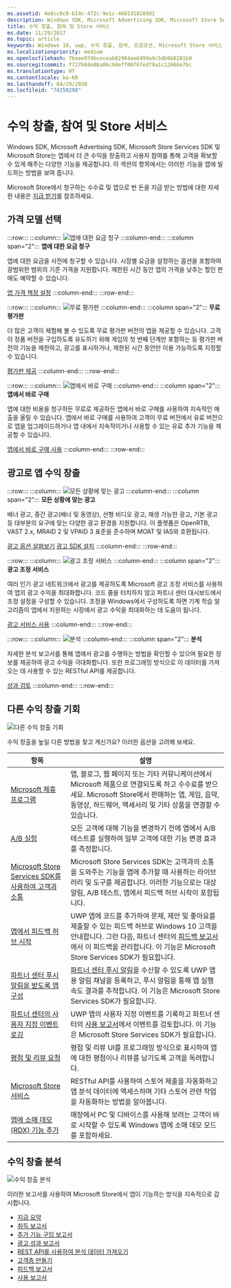 ```yaml
---
ms.assetid: 4e8cc0c0-b14c-472c-9e1c-4601d10289d2
description: Windows SDK, Microsoft Advertising SDK, Microsoft Store Services SDK 및 Microsoft Store는 앱에서 더 큰 수익을 창출하고 사용자 참여를 통해 고객을 확보할 수 있게 해주는 다양한 기능을 제공합니다.
title: 수익 창출, 참여 및 Store 서비스
ms.date: 11/29/2017
ms.topic: article
keywords: Windows 10, uwp, 수익 창출, 참여, 프로모션, Microsoft Store 서비스
ms.localizationpriority: medium
ms.openlocfilehash: 7beee974bceceab02984ae6499a9c5db0b0281b9
ms.sourcegitcommit: f727b68e86a86c94eff00f67ed79a1c12666e7bc
ms.translationtype: HT
ms.contentlocale: ko-KR
ms.lasthandoff: 04/29/2020
ms.locfileid: "74259298"
---
```

# <a name="monetization-engagement-and-store-services"></a>수익 창출, 참여 및 Store 서비스

Windows SDK, Microsoft Advertising SDK, Microsoft Store Services SDK 및 Microsoft Store는 앱에서 더 큰 수익을 창출하고 사용자 참여를 통해 고객을 확보할 수 있게 해주는 다양한 기능을 제공합니다. 이 섹션의 항목에서는 이러한 기능을 앱에 빌드하는 방법을 보여 줍니다.

Microsoft Store에서 청구하는 수수료 및 앱으로 번 돈을 지급 받는 방법에 대한 자세한 내용은 [지급 받기](../publish/getting-paid-apps.md)를 참조하세요.

## <a name="choose-a-pricing-model"></a>가격 모델 선택

:::row:::
    :::column:::
        ![앱에 대한 요금 청구](images/pricing-charge-price.png)
    :::column-end:::
    :::column span="2":::
**앱에 대한 요금 청구**

앱에 대한 요금을 사전에 청구할 수 있습니다. 시장별 요금을 설정하는 옵션을 포함하여 광범위한 범위의 기준 가격을 지원합니다. 제한된 시간 동안 앱의 가격을 낮추는 할인 판매도 예약할 수 있습니다.

[앱 가격 책정 설정](../publish/set-app-pricing-and-availability.md)
    :::column-end:::
:::row-end:::

:::row:::
    :::column:::
        ![무료 평가판](images/pricing-free-trial.png)
    :::column-end:::
    :::column span="2":::
**무료 평가판**

더 많은 고객이 체험해 볼 수 있도록 무료 평가판 버전의 앱을 제공할 수 있습니다. 고객이 정품 버전을 구입하도록 유도하기 위해 게임의 첫 번째 단계만 포함하는 등 평가판 버전의 기능을 제한하고, 광고를 표시하거나, 제한된 시간 동안만 이용 가능하도록 지정할 수 있습니다.

[평가판 제공](in-app-purchases-and-trials.md)
    :::column-end:::
:::row-end:::

:::row:::
    :::column:::
        ![앱에서 바로 구매](images/pricing-in-app-purchases.png)
    :::column-end:::
    :::column span="2":::
**앱에서 바로 구매**

앱에 대한 비용을 청구하든 무료로 제공하든 앱에서 바로 구매를 사용하여 지속적인 매출을 올릴 수 있습니다. 앱에서 바로 구매를 사용하여 고객이 무료 버전에서 유료 버전으로 앱을 업그레이드하거나 앱 내에서 지속적이거나 사용할 수 있는 유료 추가 기능을 제공할 수 있습니다.

[앱에서 바로 구매 사용](in-app-purchases-and-trials.md)
    :::column-end:::
:::row-end:::

## <a name="monetize-your-app-with-ads"></a>광고로 앱 수익 창출

:::row:::
    :::column:::
        ![모든 상황에 맞는 광고](images/monetize-ads-every-context.png)
    :::column-end:::
    :::column span="2":::
**모든 상황에 맞는 광고**

배너 광고, 중간 광고(배너 및 동영상), 선형 비디오 광고, 재생 가능한 광고, 기본 광고 등 대부분의 요구에 맞는 다양한 광고 환경을 지원합니다. 이 플랫폼은 OpenRTB, VAST 2.x, MRAID 2 및 VPAID 3 표준을 준수하며 MOAT 및 IAS와 호환됩니다.

[광고 옵션 살펴보기](../publish/create-an-ad-campaign-for-your-app.md)
[광고 SDK 설치](https://marketplace.visualstudio.com/items?itemName=AdMediator.MicrosoftAdvertisingSDK)
    :::column-end:::
:::row-end:::

:::row:::
    :::column:::
        ![광고 조정 서비스](images/monetize-ad-mediation-service.png)
    :::column-end:::
    :::column span="2":::
**광고 조정 서비스**

여러 인기 광고 네트워크에서 광고를 제공하도록 Microsoft 광고 조정 서비스를 사용하여 앱의 광고 수익을 최대화합니다. 코드 줄을 터치하지 않고 파트너 센터 대시보드에서 조정 설정을 구성할 수 있습니다. 조정을 Windows에서 구성하도록 하면 기계 학습 알고리즘이 앱에서 지원하는 시장에서 광고 수익을 최대화하는 데 도움이 됩니다.

[광고 서비스 사용](https://blogs.windows.com/windowsdeveloper/2017/05/08/announcing-microsofts-ad-mediation-service/)
    :::column-end:::
:::row-end:::

:::row:::
    :::column:::
        ![분석](images/monetize-analytics-pie-chart.png)
    :::column-end:::
    :::column span="2":::
**분석**

자세한 분석 보고서를 통해 앱에서 광고를 수행하는 방법을 확인할 수 있으며 필요한 정보를 제공하여 광고 수익을 극대화합니다. 또한 프로그래밍 방식으로 이 데이터를 가져오는 데 사용할 수 있는 RESTful API를 제공합니다.

[성과 검토](../publish/advertising-performance-report.md)
    :::column-end:::
:::row-end:::

## <a name="other-monetization-opportunities"></a>다른 수익 창출 기회

![다른 수익 창출 기회](images/monetize-other-opportunities.png)

수익 창출을 높일 다른 방법을 찾고 계신가요? 이러한 옵션을 고려해 보세요.

 항목                | 설명                 |
|--------------------|-----------------------------|
| [Microsoft 제휴 프로그램](https://www.microsoftaffiliates.com/) | 앱, 블로그, 웹 페이지 또는 기타 커뮤니케이션에서 Microsoft 제품으로 연결되도록 하고 수수료를 받으세요. Microsoft Store에서 판매하는 앱, 게임, 음악, 동영상, 하드웨어, 액세서리 및 기타 상품을 연결할 수 있습니다.
| [A/B 실험](https://docs.microsoft.com/windows/uwp/monetize/run-app-experiments-with-a-b-testing) | 모든 고객에 대해 기능을 변경하기 전에 앱에서 A/B 테스트를 실행하여 일부 고객에 대한 기능 변경 효과를 측정합니다.
| [Microsoft Store Services SDK를 사용하여 고객과 소통](microsoft-store-services-sdk.md) | Microsoft Store Services SDK는 고객과의 소통을 도와주는 기능을 앱에 추가할 때 사용하는 라이브러리 및 도구를 제공합니다. 이러한 기능으로는 대상 알림, A/B 테스트, 앱에서 피드백 허브 시작이 포함됩니다.
| [앱에서 피드백 허브 시작](launch-feedback-hub-from-your-app.md) | UWP 앱에 코드를 추가하여 문제, 제안 및 좋아요를 제출할 수 있는 피드백 허브로 Windows 10 고객을 안내합니다. 그런 다음, 파트너 센터의 [피드백 보고서](../publish/feedback-report.md)에서 이 피드백을 관리합니다. 이 기능은 Microsoft Store Services SDK가 필요합니다. 
| [파트너 센터 푸시 알림을 받도록 앱 구성](configure-your-app-to-receive-dev-center-notifications.md) | [파트너 센터 푸시 알림](../publish/send-push-notifications-to-your-apps-customers.md)을 수신할 수 있도록 UWP 앱용 알림 채널을 등록하고, 푸시 알림을 통해 앱 실행 속도 결과를 추적합니다. 이 기능은 Microsoft Store Services SDK가 필요합니다.
| [파트너 센터의 사용자 지정 이벤트 로깅](log-custom-events-for-dev-center.md) | UWP 앱의 사용자 지정 이벤트를 기록하고 파트너 센터의 [사용 보고서](../publish/usage-report.md)에서 이벤트를 검토합니다. 이 기능은 Microsoft Store Services SDK가 필요합니다.
| [평점 및 리뷰 요청](request-ratings-and-reviews.md) | 평점 및 리뷰 UI를 프로그래밍 방식으로 표시하여 앱에 대한 평점이나 리뷰를 남기도록 고객을 독려합니다.
| [Microsoft Store 서비스](using-windows-store-services.md) | RESTful API를 사용하여 스토어 제출을 자동화하고 앱 분석 데이터에 액세스하며 기타 스토어 관련 작업을 자동화하는 방법을 알아봅니다.
| [앱에 소매 데모(RDX) 기능 추가](retail-demo-experience.md) | 매장에서 PC 및 디바이스를 사용해 보려는 고객이 바로 시작할 수 있도록 Windows 앱에 소매 데모 모드를 포함하세요.

## <a name="monetization-analytics"></a>수익 창출 분석

![수익 창출 분석](images/monetize-analytics.png)

이러한 보고서를 사용하여 Microsoft Store에서 앱이 기능하는 방식을 지속적으로 감시합니다.

- [지급 요약](../publish/payout-summary.md)
- [취득 보고서](../publish/acquisitions-report.md)
- [추가 기능 구입 보고서](../publish/add-on-acquisitions-report.md)
- [광고 성과 보고서](../publish/advertising-performance-report.md)
- [REST API를 사용하여 분석 데이터 가져오기](access-analytics-data-using-windows-store-services.md)
- [고객층 만들기](../publish/create-customer-segments.md)
- [피드백 보고서](../publish/feedback-report.md)
- [사용 보고서](../publish/usage-report.md)